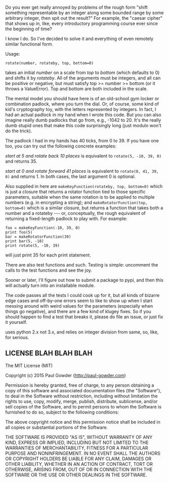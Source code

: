 Do you ever get really annoyed by problems of the rough form "shift something representable by an integer along some 
bounded range by some arbitrary integer, then spit out the result?"  For example, the "caesar cipher" that shows up in, like, 
every introductory programming course ever since the beginning of time?

I know I do.  So I've decided to solve it and everything of even remotely similar functional form.  

Usage: 

```
rotate(number, rotateby, top, bottom=0)
```

takes an initial *number* on a scale from *top* to *bottom* (which defaults to 0) and shifts it by *rotateby*.  All of the 
arguments must be integers, and all can be positive or negative, but must satisfy top >= number >= bottom (or it throws a
ValueError).  Top and bottom are both included in the scale.

The mental model you should have here is of an old-school gym locker or combination padlock, where you turn the dial.  Or, of
course, some kind of kid's cryptography toy, with the letters  represented by integers.  In fact, I had an actual padlock 
in my hand when I wrote this code.  But you can also imagine really dumb padlocks that go from, e.g., -1042 to 20.  It's 
the really dumb stupid ones that make this code surprisingly long (just modulo won't do the trick).

The padlock I had in my hands has 40 ticks, from 0 to 39.  If you have one too, you can try out the following concrete examples:

*start at 5 and rotate back 10 places* is equivalent to ```rotate(5, -10, 39, 0)``` and returns 35.  

*start at 0 and rotate forward 41 places* is equivalent to ```rotate(0, 41, 39, 0)``` and returns 1.  In both cases, the last
argument 0 is optional.

Also supplied in here are ```makeKeyFunction(rotateby, top, bottom=0)``` which is just a closure that returns a rotator 
function tied to those specific parameters, suitable when the same rotation is to be applied to multiple numbers (e.g. in 
encrypting a string); and ```makeRotatorFunction(top, bottom=0)``` which is a similar closure, but returns a function that 
takes both a number and a rotateby --- or, conceptually, the rough equivalent of returning a fixed-length padlock to play 
with.  For example: 

```
foo = makeKeyFunction(-10, 39, 0)
print foo(5)
bar = makeRotatorFunction(39)
print bar(5, -10)
print rotate(5, -10, 39)
```

will just print 35 for each print statement.  

There are also test functions and such.  Testing is simple: uncomment the calls to the test functions and see the joy.

Sooner or later, I'll figure out how to submit a package to pypi, and then this will actually turn into an installable module. 

The code passes all the tests I could cook up for it, but all kinds of bizarre edge cases and off-by-one errors 
seem to like to show up when I start messing around with weird values for the parameters (especially when things go 
negative), and there are a few kind of klugey fixes.  So if you should happen to find a test that breaks it, please do 
file an issue, or just fix it yourself.  

uses python 2.x not 3.x, and relies on integer division from same, so, like, for serious.

LICENSE BLAH BLAH BLAH
----------------------

The MIT License (MIT)

Copyright (c) 2015 Paul Gowder (http://paul-gowder.com)

Permission is hereby granted, free of charge, to any person obtaining a copy
of this software and associated documentation files (the "Software"), to deal
in the Software without restriction, including without limitation the rights
to use, copy, modify, merge, publish, distribute, sublicense, and/or sell
copies of the Software, and to permit persons to whom the Software is
furnished to do so, subject to the following conditions:

The above copyright notice and this permission notice shall be included in
all copies or substantial portions of the Software.

THE SOFTWARE IS PROVIDED "AS IS", WITHOUT WARRANTY OF ANY KIND, EXPRESS OR
IMPLIED, INCLUDING BUT NOT LIMITED TO THE WARRANTIES OF MERCHANTABILITY,
FITNESS FOR A PARTICULAR PURPOSE AND NONINFRINGEMENT. IN NO EVENT SHALL THE
AUTHORS OR COPYRIGHT HOLDERS BE LIABLE FOR ANY CLAIM, DAMAGES OR OTHER
LIABILITY, WHETHER IN AN ACTION OF CONTRACT, TORT OR OTHERWISE, ARISING FROM,
OUT OF OR IN CONNECTION WITH THE SOFTWARE OR THE USE OR OTHER DEALINGS IN
THE SOFTWARE.
